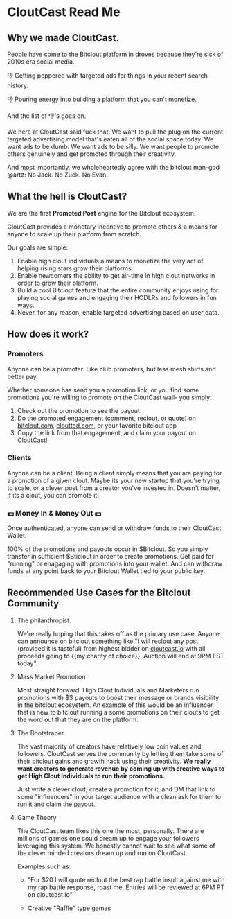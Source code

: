 # CloutCast Read Me

## Why we made CloutCast.

People have come to the Bitclout platform in droves because they're sick of 2010s era social media.

👎 Getting peppered with targeted ads for things in your recent search history.

&#128078; Pouring energy into building a platform that you can't monetize.

And the list of &#128078;'s goes on.

We here at CloutCast said fuck that. We want to pull the plug on the current targeted advertising model that's eaten all of the social space today. We want ads to be dumb. We want ads to be silly. We want people to promote others genuinely and get promoted through their creativity.

And most importantly, we wholeheartedly agree with the bitclout man-god @artz: 
No Jack. No Zuck. No Evan.


## What the hell is CloutCast?

We are the first **Promoted Post** engine for the Bitclout ecosystem.

CloutCast provides a monetary incentive to promote others & a means for anyone to scale up their platform from scratch.

Our goals are simple:

1. Enable high clout individuals a means to monetize the very act of helping rising stars grow their platforms.
2. Enable newcomers the ability to get air-time in high clout networks in order to grow their platform.
3. Build a cool Bitclout feature that the entire community enjoys using for playing social games and engaging their HODLRs and followers in fun ways.
4. Never, for any reason, enable targeted advertising based on user data.

## How does it work?

### Promoters

Anyone can be a promoter. Like club promoters, but less mesh shirts and better pay.

Whether someone has send you a promotion link, or you find some promotions you're willing to promote on the CloutCast wall- you simply:

1. Check out the promotion to see the payout
2. Do the promoted engagement (comment, reclout, or quote) on [bitclout.com](http://bitclout.com), [cloutted.com](http://cloutted.com), or your favorite bitclout app
3. Copy the link from that engagement, and claim your payout on CloutCast!

### Clients

Anyone can be a client. Being a client simply means that you are paying for a promotion of a given clout. Maybe its your new startup that you're trying to scale, or a clever post from a creator you've invested in. Doesn't matter, if its a clout, you can promote it!

### &#128181; Money In & Money Out &#128181;

Once authenticated, anyone can send or withdraw funds to their CloutCast Wallet.

100% of the promotions and payouts occur in $Bitclout. So you simply transfer in sufficient $Bticlout in order to create promotions. Get paid for "running" or enagaging with promotions into your wallet. And can withdraw funds at any point back to your Bitclout Wallet tied to your public key.


## Recommended Use Cases for the Bitclout Community

1. The philanthropist.

    We're really hoping that this takes off as the primary use case. Anyone can announce on bitclout something like "I will reclout any post (provided it is tasteful) from highest bidder on [cloutcast.io](http://cloutcast.io) with all proceeds going to {{my charity of choice}}. Auction will end at 9PM EST today".

2. Mass Market Promotion

    Most straight forward. High Clout Individuals and Marketers run promotions with $$ payouts to boost their message or brands visibility in the bitclout ecosystem. An example of this would be an influencer that is new to bitclout running a some promotions on their clouts to get the word out that they are on the platform.

3. The Bootstraper

    The vast majority of creators have relatively low coin values and followers. CloutCast serves the community by letting them take some of their bitclout gains and growth hack using their creativity. **We really want creators to generate revenue by coming up with creative ways to get High Clout Individuals to run their promotions.** 

    Just write a clever clout, create a promotion for it, and DM that link to some "influencers"  in your target audience with a clean ask for them to run it and claim the payout.
    
4. Game Theory

    The CloutCast team likes this one the most, personally. There are millions of games one could dream up to engage your followers leveraging this system. We honestly cannot wait to see what some of the clever minded creators dream up and run on CloutCast. 

    Examples such as:

    *  "For $20 I will quote reclout the best rap battle insult against me with my rap battle response, roast me. Entries will be reviewed at 6PM PT on cloutcast.io"
    
    * Creative "Raffle" type games
